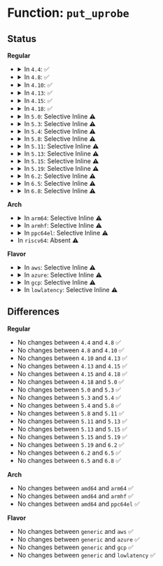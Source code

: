 # Function: <code>put_uprobe</code>

## Status
<b>Regular</b>
<ul>
<li>
<details>
<summary>In <code>4.4</code>: ✅</summary>

```c
void put_uprobe(struct uprobe *uprobe);
```

**Collision:** Unique Static

**Inline:** No

**Transformation:** False

**Instances:**

```
In kernel/events/uprobes.c (ffffffff81186dd0)
Location: kernel/events/uprobes.c:367
Inline: False
Direct callers:
  - kernel/events/uprobes.c:__uprobe_unregister
  - kernel/events/uprobes.c:uprobe_unregister
  - kernel/events/uprobes.c:uprobe_apply
  - kernel/events/uprobes.c:uprobe_mmap
  - kernel/events/uprobes.c:uprobe_free_utask
  - kernel/events/uprobes.c:uprobe_free_utask
  - kernel/events/uprobes.c:uprobe_notify_resume
  - kernel/events/uprobes.c:uprobe_notify_resume
  - kernel/events/uprobes.c:uprobe_notify_resume
  - kernel/events/uprobes.c:uprobe_notify_resume
```
**Symbols:**

```
ffffffff81186dd0-ffffffff81186de7: put_uprobe (STB_LOCAL)
```
</details>
</li>
<li>
<details>
<summary>In <code>4.8</code>: ✅</summary>

```c
void put_uprobe(struct uprobe *uprobe);
```

**Collision:** Unique Static

**Inline:** No

**Transformation:** False

**Instances:**

```
In kernel/events/uprobes.c (ffffffff811992e0)
Location: kernel/events/uprobes.c:369
Inline: False
Direct callers:
  - kernel/events/uprobes.c:uprobe_notify_resume
  - kernel/events/uprobes.c:uprobe_notify_resume
  - kernel/events/uprobes.c:uprobe_notify_resume
  - kernel/events/uprobes.c:uprobe_notify_resume
  - kernel/events/uprobes.c:uprobe_notify_resume
  - kernel/events/uprobes.c:uprobe_free_utask
  - kernel/events/uprobes.c:uprobe_free_utask
  - kernel/events/uprobes.c:uprobe_mmap
  - kernel/events/uprobes.c:uprobe_unregister
  - kernel/events/uprobes.c:uprobe_apply
  - kernel/events/uprobes.c:__uprobe_unregister
```
**Symbols:**

```
ffffffff811992e0-ffffffff811992f7: put_uprobe (STB_LOCAL)
```
</details>
</li>
<li>
<details>
<summary>In <code>4.10</code>: ✅</summary>

```c
void put_uprobe(struct uprobe *uprobe);
```

**Collision:** Unique Static

**Inline:** No

**Transformation:** False

**Instances:**

```
In kernel/events/uprobes.c (ffffffff811a8cd0)
Location: kernel/events/uprobes.c:370
Inline: False
Direct callers:
  - kernel/events/uprobes.c:uprobe_notify_resume
  - kernel/events/uprobes.c:uprobe_notify_resume
  - kernel/events/uprobes.c:uprobe_notify_resume
  - kernel/events/uprobes.c:uprobe_notify_resume
  - kernel/events/uprobes.c:uprobe_notify_resume
  - kernel/events/uprobes.c:uprobe_free_utask
  - kernel/events/uprobes.c:uprobe_free_utask
  - kernel/events/uprobes.c:uprobe_mmap
  - kernel/events/uprobes.c:uprobe_unregister
  - kernel/events/uprobes.c:uprobe_apply
  - kernel/events/uprobes.c:__uprobe_unregister
```
**Symbols:**

```
ffffffff811a8cd0-ffffffff811a8ce7: put_uprobe (STB_LOCAL)
```
</details>
</li>
<li>
<details>
<summary>In <code>4.13</code>: ✅</summary>

```c
void put_uprobe(struct uprobe *uprobe);
```

**Collision:** Unique Static

**Inline:** No

**Transformation:** False

**Instances:**

```
In kernel/events/uprobes.c (ffffffff811b0540)
Location: kernel/events/uprobes.c:378
Inline: False
Direct callers:
  - kernel/events/uprobes.c:uprobe_notify_resume
  - kernel/events/uprobes.c:uprobe_notify_resume
  - kernel/events/uprobes.c:uprobe_notify_resume
  - kernel/events/uprobes.c:uprobe_notify_resume
  - kernel/events/uprobes.c:uprobe_notify_resume
  - kernel/events/uprobes.c:uprobe_free_utask
  - kernel/events/uprobes.c:uprobe_free_utask
  - kernel/events/uprobes.c:uprobe_mmap
  - kernel/events/uprobes.c:uprobe_unregister
  - kernel/events/uprobes.c:uprobe_apply
  - kernel/events/uprobes.c:__uprobe_unregister
```
**Symbols:**

```
ffffffff811b0540-ffffffff811b0558: put_uprobe (STB_LOCAL)
```
</details>
</li>
<li>
<details>
<summary>In <code>4.15</code>: ✅</summary>

```c
void put_uprobe(struct uprobe *uprobe);
```

**Collision:** Unique Static

**Inline:** No

**Transformation:** False

**Instances:**

```
In kernel/events/uprobes.c (ffffffff811c4040)
Location: kernel/events/uprobes.c:378
Inline: False
Direct callers:
  - kernel/events/uprobes.c:uprobe_notify_resume
  - kernel/events/uprobes.c:uprobe_notify_resume
  - kernel/events/uprobes.c:uprobe_notify_resume
  - kernel/events/uprobes.c:uprobe_notify_resume
  - kernel/events/uprobes.c:uprobe_notify_resume
  - kernel/events/uprobes.c:uprobe_free_utask
  - kernel/events/uprobes.c:uprobe_free_utask
  - kernel/events/uprobes.c:uprobe_mmap
  - kernel/events/uprobes.c:uprobe_unregister
  - kernel/events/uprobes.c:uprobe_apply
  - kernel/events/uprobes.c:__uprobe_unregister
```
**Symbols:**

```
ffffffff811c4040-ffffffff811c4058: put_uprobe (STB_LOCAL)
```
</details>
</li>
<li>
<details>
<summary>In <code>4.18</code>: ✅</summary>

```c
void put_uprobe(struct uprobe *uprobe);
```

**Collision:** Unique Static

**Inline:** No

**Transformation:** False

**Instances:**

```
In kernel/events/uprobes.c (ffffffff811e44b0)
Location: kernel/events/uprobes.c:378
Inline: False
Direct callers:
  - kernel/events/uprobes.c:uprobe_notify_resume
  - kernel/events/uprobes.c:uprobe_notify_resume
  - kernel/events/uprobes.c:uprobe_notify_resume
  - kernel/events/uprobes.c:uprobe_notify_resume
  - kernel/events/uprobes.c:uprobe_notify_resume
  - kernel/events/uprobes.c:uprobe_free_utask
  - kernel/events/uprobes.c:uprobe_free_utask
  - kernel/events/uprobes.c:uprobe_mmap
  - kernel/events/uprobes.c:uprobe_unregister
  - kernel/events/uprobes.c:uprobe_apply
  - kernel/events/uprobes.c:__uprobe_unregister
```
**Symbols:**

```
ffffffff811e44b0-ffffffff811e44c8: put_uprobe (STB_LOCAL)
```
</details>
</li>
<li>
<details>
<summary>In <code>5.0</code>: Selective Inline ⚠️</summary>

```c
void put_uprobe(struct uprobe *uprobe);
```

**Collision:** Unique Static

**Inline:** Selective

**Transformation:** False

**Instances:**

```
In kernel/events/uprobes.c (ffffffff811f4c20)
Location: kernel/events/uprobes.c:567
Inline: True
Direct callers:
  - kernel/events/uprobes.c:uprobe_notify_resume
  - kernel/events/uprobes.c:uprobe_notify_resume
  - kernel/events/uprobes.c:uprobe_notify_resume
  - kernel/events/uprobes.c:uprobe_notify_resume
  - kernel/events/uprobes.c:uprobe_notify_resume
  - kernel/events/uprobes.c:uprobe_free_utask
  - kernel/events/uprobes.c:uprobe_free_utask
  - kernel/events/uprobes.c:uprobe_mmap
  - kernel/events/uprobes.c:uprobe_apply
  - kernel/events/uprobes.c:uprobe_unregister
  - kernel/events/uprobes.c:__uprobe_unregister
```
**Symbols:**

```
ffffffff811f4c20-ffffffff811f4c68: put_uprobe (STB_LOCAL)
```
</details>
</li>
<li>
<details>
<summary>In <code>5.3</code>: Selective Inline ⚠️</summary>

```c
void put_uprobe(struct uprobe *uprobe);
```

**Collision:** Unique Static

**Inline:** Selective

**Transformation:** False

**Instances:**

```
In kernel/events/uprobes.c (ffffffff8120c870)
Location: kernel/events/uprobes.c:555
Inline: True
Direct callers:
  - kernel/events/uprobes.c:uprobe_notify_resume
  - kernel/events/uprobes.c:handle_swbp
  - kernel/events/uprobes.c:handle_swbp
  - kernel/events/uprobes.c:handle_swbp
  - kernel/events/uprobes.c:handler_chain
  - kernel/events/uprobes.c:uprobe_free_utask
  - kernel/events/uprobes.c:uprobe_free_utask
  - kernel/events/uprobes.c:uprobe_mmap
  - kernel/events/uprobes.c:uprobe_apply
  - kernel/events/uprobes.c:uprobe_unregister
  - kernel/events/uprobes.c:__uprobe_unregister
```
**Symbols:**

```
ffffffff8120c870-ffffffff8120c8be: put_uprobe (STB_LOCAL)
```
</details>
</li>
<li>
<details>
<summary>In <code>5.4</code>: Selective Inline ⚠️</summary>

```c
void put_uprobe(struct uprobe *uprobe);
```

**Collision:** Unique Static

**Inline:** Selective

**Transformation:** False

**Instances:**

```
In kernel/events/uprobes.c (ffffffff81219b60)
Location: kernel/events/uprobes.c:607
Inline: True
Direct callers:
  - kernel/events/uprobes.c:uprobe_notify_resume
  - kernel/events/uprobes.c:handle_swbp
  - kernel/events/uprobes.c:handle_swbp
  - kernel/events/uprobes.c:handle_swbp
  - kernel/events/uprobes.c:handle_swbp
  - kernel/events/uprobes.c:uprobe_free_utask
  - kernel/events/uprobes.c:uprobe_free_utask
  - kernel/events/uprobes.c:uprobe_mmap
  - kernel/events/uprobes.c:uprobe_apply
  - kernel/events/uprobes.c:uprobe_unregister
  - kernel/events/uprobes.c:__uprobe_unregister
```
**Symbols:**

```
ffffffff81219b60-ffffffff81219bae: put_uprobe (STB_LOCAL)
```
</details>
</li>
<li>
<details>
<summary>In <code>5.8</code>: Selective Inline ⚠️</summary>

```c
void put_uprobe(struct uprobe *uprobe);
```

**Collision:** Unique Static

**Inline:** Selective

**Transformation:** False

**Instances:**

```
In kernel/events/uprobes.c (ffffffff81245c70)
Location: kernel/events/uprobes.c:601
Inline: True
Direct callers:
  - kernel/events/uprobes.c:uprobe_notify_resume
  - kernel/events/uprobes.c:handle_swbp
  - kernel/events/uprobes.c:handle_trampoline
  - kernel/events/uprobes.c:handle_trampoline
  - kernel/events/uprobes.c:prepare_uretprobe
  - kernel/events/uprobes.c:uprobe_free_utask
  - kernel/events/uprobes.c:uprobe_free_utask
  - kernel/events/uprobes.c:uprobe_mmap
  - kernel/events/uprobes.c:uprobe_apply
  - kernel/events/uprobes.c:__uprobe_register
  - kernel/events/uprobes.c:__uprobe_register
  - kernel/events/uprobes.c:__uprobe_register
  - kernel/events/uprobes.c:uprobe_unregister
  - kernel/events/uprobes.c:__uprobe_unregister
  - kernel/events/uprobes.c:alloc_uprobe
```
**Symbols:**

```
ffffffff81245c70-ffffffff81245d06: put_uprobe (STB_LOCAL)
```
</details>
</li>
<li>
<details>
<summary>In <code>5.11</code>: Selective Inline ⚠️</summary>

```c
void put_uprobe(struct uprobe *uprobe);
```

**Collision:** Unique Static

**Inline:** Selective

**Transformation:** False

**Instances:**

```
In kernel/events/uprobes.c (ffffffff81250170)
Location: kernel/events/uprobes.c:601
Inline: True
Direct callers:
  - kernel/events/uprobes.c:uprobe_notify_resume
  - kernel/events/uprobes.c:handle_swbp
  - kernel/events/uprobes.c:handle_trampoline
  - kernel/events/uprobes.c:handle_trampoline
  - kernel/events/uprobes.c:prepare_uretprobe
  - kernel/events/uprobes.c:uprobe_free_utask
  - kernel/events/uprobes.c:uprobe_free_utask
  - kernel/events/uprobes.c:uprobe_mmap
  - kernel/events/uprobes.c:uprobe_apply
  - kernel/events/uprobes.c:__uprobe_register
  - kernel/events/uprobes.c:__uprobe_register
  - kernel/events/uprobes.c:__uprobe_register
  - kernel/events/uprobes.c:uprobe_unregister
  - kernel/events/uprobes.c:__uprobe_unregister
  - kernel/events/uprobes.c:alloc_uprobe
```
**Symbols:**

```
ffffffff81250170-ffffffff81250206: put_uprobe (STB_LOCAL)
```
</details>
</li>
<li>
<details>
<summary>In <code>5.13</code>: Selective Inline ⚠️</summary>

```c
void put_uprobe(struct uprobe *uprobe);
```

**Collision:** Unique Static

**Inline:** Selective

**Transformation:** False

**Instances:**

```
In kernel/events/uprobes.c (ffffffff81254930)
Location: kernel/events/uprobes.c:601
Inline: True
Direct callers:
  - kernel/events/uprobes.c:uprobe_notify_resume
  - kernel/events/uprobes.c:handle_swbp
  - kernel/events/uprobes.c:handle_swbp
  - kernel/events/uprobes.c:handle_swbp
  - kernel/events/uprobes.c:prepare_uretprobe
  - kernel/events/uprobes.c:uprobe_free_utask
  - kernel/events/uprobes.c:uprobe_free_utask
  - kernel/events/uprobes.c:uprobe_mmap
  - kernel/events/uprobes.c:uprobe_apply
  - kernel/events/uprobes.c:__uprobe_register
  - kernel/events/uprobes.c:__uprobe_register
  - kernel/events/uprobes.c:__uprobe_register
  - kernel/events/uprobes.c:uprobe_unregister
  - kernel/events/uprobes.c:__uprobe_unregister
  - kernel/events/uprobes.c:alloc_uprobe
```
**Symbols:**

```
ffffffff81254930-ffffffff812549c6: put_uprobe (STB_LOCAL)
```
</details>
</li>
<li>
<details>
<summary>In <code>5.15</code>: Selective Inline ⚠️</summary>

```c
void put_uprobe(struct uprobe *uprobe);
```

**Collision:** Unique Static

**Inline:** Selective

**Transformation:** False

**Instances:**

```
In kernel/events/uprobes.c (ffffffff812903a0)
Location: kernel/events/uprobes.c:602
Inline: True
Direct callers:
  - kernel/events/uprobes.c:uprobe_notify_resume
  - kernel/events/uprobes.c:uprobe_notify_resume
  - kernel/events/uprobes.c:uprobe_notify_resume
  - kernel/events/uprobes.c:uprobe_notify_resume
  - kernel/events/uprobes.c:prepare_uretprobe
  - kernel/events/uprobes.c:uprobe_free_utask
  - kernel/events/uprobes.c:uprobe_free_utask
  - kernel/events/uprobes.c:uprobe_mmap
  - kernel/events/uprobes.c:uprobe_apply
  - kernel/events/uprobes.c:__uprobe_register
  - kernel/events/uprobes.c:__uprobe_register
  - kernel/events/uprobes.c:__uprobe_register
  - kernel/events/uprobes.c:uprobe_unregister
  - kernel/events/uprobes.c:__uprobe_unregister
  - kernel/events/uprobes.c:alloc_uprobe
```
**Symbols:**

```
ffffffff812903a0-ffffffff8129040b: put_uprobe (STB_LOCAL)
```
</details>
</li>
<li>
<details>
<summary>In <code>5.19</code>: Selective Inline ⚠️</summary>

```c
void put_uprobe(struct uprobe *uprobe);
```

**Collision:** Unique Static

**Inline:** Selective

**Transformation:** False

**Instances:**

```
In kernel/events/uprobes.c (ffffffff812e5530)
Location: kernel/events/uprobes.c:596
Inline: True
Direct callers:
  - kernel/events/uprobes.c:uprobe_notify_resume
  - kernel/events/uprobes.c:uprobe_notify_resume
  - kernel/events/uprobes.c:uprobe_notify_resume
  - kernel/events/uprobes.c:uprobe_notify_resume
  - kernel/events/uprobes.c:prepare_uretprobe
  - kernel/events/uprobes.c:uprobe_free_utask
  - kernel/events/uprobes.c:uprobe_free_utask
  - kernel/events/uprobes.c:uprobe_mmap
  - kernel/events/uprobes.c:uprobe_apply
  - kernel/events/uprobes.c:__uprobe_register
  - kernel/events/uprobes.c:__uprobe_register
  - kernel/events/uprobes.c:__uprobe_register
  - kernel/events/uprobes.c:uprobe_unregister
  - kernel/events/uprobes.c:__uprobe_unregister
  - kernel/events/uprobes.c:alloc_uprobe
```
**Symbols:**

```
ffffffff812e5530-ffffffff812e55b8: put_uprobe (STB_LOCAL)
```
</details>
</li>
<li>
<details>
<summary>In <code>6.2</code>: Selective Inline ⚠️</summary>

```c
void put_uprobe(struct uprobe *uprobe);
```

**Collision:** Unique Static

**Inline:** Selective

**Transformation:** False

**Instances:**

```
In kernel/events/uprobes.c (ffffffff8134ef10)
Location: kernel/events/uprobes.c:599
Inline: True
Direct callers:
  - kernel/events/uprobes.c:uprobe_notify_resume
  - kernel/events/uprobes.c:uprobe_notify_resume
  - kernel/events/uprobes.c:uprobe_notify_resume
  - kernel/events/uprobes.c:uprobe_notify_resume
  - kernel/events/uprobes.c:prepare_uretprobe
  - kernel/events/uprobes.c:uprobe_free_utask
  - kernel/events/uprobes.c:uprobe_free_utask
  - kernel/events/uprobes.c:uprobe_mmap
  - kernel/events/uprobes.c:uprobe_apply
  - kernel/events/uprobes.c:__uprobe_register
  - kernel/events/uprobes.c:__uprobe_register
  - kernel/events/uprobes.c:__uprobe_register
  - kernel/events/uprobes.c:uprobe_unregister
  - kernel/events/uprobes.c:__uprobe_unregister
  - kernel/events/uprobes.c:alloc_uprobe
```
**Symbols:**

```
ffffffff8134ef10-ffffffff8134ef98: put_uprobe (STB_LOCAL)
```
</details>
</li>
<li>
<details>
<summary>In <code>6.5</code>: Selective Inline ⚠️</summary>

```c
void put_uprobe(struct uprobe *uprobe);
```

**Collision:** Unique Static

**Inline:** Selective

**Transformation:** False

**Instances:**

```
In kernel/events/uprobes.c (ffffffff813800d0)
Location: kernel/events/uprobes.c:596
Inline: True
Direct callers:
  - kernel/events/uprobes.c:uprobe_notify_resume
  - kernel/events/uprobes.c:uprobe_notify_resume
  - kernel/events/uprobes.c:uprobe_notify_resume
  - kernel/events/uprobes.c:uprobe_notify_resume
  - kernel/events/uprobes.c:prepare_uretprobe
  - kernel/events/uprobes.c:uprobe_free_utask
  - kernel/events/uprobes.c:uprobe_free_utask
  - kernel/events/uprobes.c:uprobe_mmap
  - kernel/events/uprobes.c:uprobe_apply
  - kernel/events/uprobes.c:__uprobe_register
  - kernel/events/uprobes.c:__uprobe_register
  - kernel/events/uprobes.c:__uprobe_register
  - kernel/events/uprobes.c:uprobe_unregister
  - kernel/events/uprobes.c:__uprobe_unregister
  - kernel/events/uprobes.c:alloc_uprobe
```
**Symbols:**

```
ffffffff813800d0-ffffffff8138015d: put_uprobe (STB_LOCAL)
```
</details>
</li>
<li>
<details>
<summary>In <code>6.8</code>: Selective Inline ⚠️</summary>

```c
void put_uprobe(struct uprobe *uprobe);
```

**Collision:** Unique Static

**Inline:** Selective

**Transformation:** False

**Instances:**

```
In kernel/events/uprobes.c (ffffffff813a9480)
Location: kernel/events/uprobes.c:596
Inline: True
Direct callers:
  - kernel/events/uprobes.c:uprobe_notify_resume
  - kernel/events/uprobes.c:uprobe_notify_resume
  - kernel/events/uprobes.c:uprobe_notify_resume
  - kernel/events/uprobes.c:uprobe_notify_resume
  - kernel/events/uprobes.c:prepare_uretprobe
  - kernel/events/uprobes.c:uprobe_free_utask
  - kernel/events/uprobes.c:uprobe_free_utask
  - kernel/events/uprobes.c:uprobe_mmap
  - kernel/events/uprobes.c:uprobe_apply
  - kernel/events/uprobes.c:__uprobe_register
  - kernel/events/uprobes.c:__uprobe_register
  - kernel/events/uprobes.c:__uprobe_register
  - kernel/events/uprobes.c:uprobe_unregister
  - kernel/events/uprobes.c:__uprobe_unregister
  - kernel/events/uprobes.c:alloc_uprobe
```
**Symbols:**

```
ffffffff813a9480-ffffffff813a950d: put_uprobe (STB_LOCAL)
```
</details>
</li>
</ul>
<b>Arch</b>
<ul>
<li>
<details>
<summary>In <code>arm64</code>: Selective Inline ⚠️</summary>

```c
void put_uprobe(struct uprobe *uprobe);
```

**Collision:** Unique Static

**Inline:** Selective

**Transformation:** False

**Instances:**

```
In kernel/events/uprobes.c (ffff8000102a4de8)
Location: kernel/events/uprobes.c:607
Inline: True
Direct callers:
  - kernel/events/uprobes.c:uprobe_notify_resume
  - kernel/events/uprobes.c:uprobe_notify_resume
  - kernel/events/uprobes.c:uprobe_notify_resume
  - kernel/events/uprobes.c:uprobe_notify_resume
  - kernel/events/uprobes.c:handler_chain
  - kernel/events/uprobes.c:uprobe_free_utask
  - kernel/events/uprobes.c:uprobe_free_utask
  - kernel/events/uprobes.c:uprobe_mmap
  - kernel/events/uprobes.c:uprobe_mmap
  - kernel/events/uprobes.c:uprobe_apply
  - kernel/events/uprobes.c:uprobe_unregister
  - kernel/events/uprobes.c:__uprobe_unregister
```
**Symbols:**

```
ffff8000102a4de8-ffff8000102a4e58: put_uprobe (STB_LOCAL)
```
</details>
</li>
<li>
<details>
<summary>In <code>armhf</code>: Selective Inline ⚠️</summary>

```c
void put_uprobe(struct uprobe *uprobe);
```

**Collision:** Unique Static

**Inline:** Selective

**Transformation:** False

**Instances:**

```
In kernel/events/uprobes.c (c04d443c)
Location: kernel/events/uprobes.c:607
Inline: True
Direct callers:
  - kernel/events/uprobes.c:uprobe_notify_resume
  - kernel/events/uprobes.c:handle_swbp
  - kernel/events/uprobes.c:handle_swbp
  - kernel/events/uprobes.c:handle_swbp
  - kernel/events/uprobes.c:handle_swbp
  - kernel/events/uprobes.c:uprobe_free_utask
  - kernel/events/uprobes.c:uprobe_free_utask
  - kernel/events/uprobes.c:uprobe_mmap
  - kernel/events/uprobes.c:uprobe_apply
  - kernel/events/uprobes.c:uprobe_unregister
  - kernel/events/uprobes.c:__uprobe_unregister
```
**Symbols:**

```
c04d443c-c04d4498: put_uprobe (STB_LOCAL)
```
</details>
</li>
<li>
<details>
<summary>In <code>ppc64el</code>: Selective Inline ⚠️</summary>

```c
void put_uprobe(struct uprobe *uprobe);
```

**Collision:** Unique Static

**Inline:** Selective

**Transformation:** False

**Instances:**

```
In kernel/events/uprobes.c (c0000000003578f0)
Location: kernel/events/uprobes.c:607
Inline: True
Direct callers:
  - kernel/events/uprobes.c:uprobe_notify_resume
  - kernel/events/uprobes.c:handle_swbp
  - kernel/events/uprobes.c:handle_swbp
  - kernel/events/uprobes.c:handle_swbp
  - kernel/events/uprobes.c:handle_swbp
  - kernel/events/uprobes.c:uprobe_free_utask
  - kernel/events/uprobes.c:uprobe_free_utask
  - kernel/events/uprobes.c:uprobe_mmap
  - kernel/events/uprobes.c:uprobe_mmap
  - kernel/events/uprobes.c:uprobe_apply
  - kernel/events/uprobes.c:uprobe_unregister
  - kernel/events/uprobes.c:__uprobe_unregister
```
**Symbols:**

```
c0000000003578f0-c000000000357990: put_uprobe (STB_LOCAL)
```
</details>
</li>
<li>
In <code>riscv64</code>: Absent ⚠️
</li>
</ul>
<b>Flavor</b>
<ul>
<li>
<details>
<summary>In <code>aws</code>: Selective Inline ⚠️</summary>

```c
void put_uprobe(struct uprobe *uprobe);
```

**Collision:** Unique Static

**Inline:** Selective

**Transformation:** False

**Instances:**

```
In kernel/events/uprobes.c (ffffffff812121b0)
Location: kernel/events/uprobes.c:607
Inline: True
Direct callers:
  - kernel/events/uprobes.c:uprobe_notify_resume
  - kernel/events/uprobes.c:handle_swbp
  - kernel/events/uprobes.c:handle_swbp
  - kernel/events/uprobes.c:handle_swbp
  - kernel/events/uprobes.c:handle_swbp
  - kernel/events/uprobes.c:uprobe_free_utask
  - kernel/events/uprobes.c:uprobe_free_utask
  - kernel/events/uprobes.c:uprobe_mmap
  - kernel/events/uprobes.c:uprobe_apply
  - kernel/events/uprobes.c:uprobe_unregister
  - kernel/events/uprobes.c:__uprobe_unregister
```
**Symbols:**

```
ffffffff812121b0-ffffffff812121fe: put_uprobe (STB_LOCAL)
```
</details>
</li>
<li>
<details>
<summary>In <code>azure</code>: Selective Inline ⚠️</summary>

```c
void put_uprobe(struct uprobe *uprobe);
```

**Collision:** Unique Static

**Inline:** Selective

**Transformation:** False

**Instances:**

```
In kernel/events/uprobes.c (ffffffff81204f40)
Location: kernel/events/uprobes.c:607
Inline: True
Direct callers:
  - kernel/events/uprobes.c:uprobe_notify_resume
  - kernel/events/uprobes.c:handle_swbp
  - kernel/events/uprobes.c:handle_swbp
  - kernel/events/uprobes.c:handle_swbp
  - kernel/events/uprobes.c:handle_swbp
  - kernel/events/uprobes.c:uprobe_free_utask
  - kernel/events/uprobes.c:uprobe_free_utask
  - kernel/events/uprobes.c:uprobe_mmap
  - kernel/events/uprobes.c:uprobe_apply
  - kernel/events/uprobes.c:uprobe_unregister
  - kernel/events/uprobes.c:__uprobe_unregister
```
**Symbols:**

```
ffffffff81204f40-ffffffff81204f8e: put_uprobe (STB_LOCAL)
```
</details>
</li>
<li>
<details>
<summary>In <code>gcp</code>: Selective Inline ⚠️</summary>

```c
void put_uprobe(struct uprobe *uprobe);
```

**Collision:** Unique Static

**Inline:** Selective

**Transformation:** False

**Instances:**

```
In kernel/events/uprobes.c (ffffffff8120ff50)
Location: kernel/events/uprobes.c:607
Inline: True
Direct callers:
  - kernel/events/uprobes.c:uprobe_notify_resume
  - kernel/events/uprobes.c:handle_swbp
  - kernel/events/uprobes.c:handle_swbp
  - kernel/events/uprobes.c:handle_swbp
  - kernel/events/uprobes.c:handle_swbp
  - kernel/events/uprobes.c:uprobe_free_utask
  - kernel/events/uprobes.c:uprobe_free_utask
  - kernel/events/uprobes.c:uprobe_mmap
  - kernel/events/uprobes.c:uprobe_apply
  - kernel/events/uprobes.c:uprobe_unregister
  - kernel/events/uprobes.c:__uprobe_unregister
```
**Symbols:**

```
ffffffff8120ff50-ffffffff8120ff9e: put_uprobe (STB_LOCAL)
```
</details>
</li>
<li>
<details>
<summary>In <code>lowlatency</code>: Selective Inline ⚠️</summary>

```c
void put_uprobe(struct uprobe *uprobe);
```

**Collision:** Unique Static

**Inline:** Selective

**Transformation:** False

**Instances:**

```
In kernel/events/uprobes.c (ffffffff8121ef20)
Location: kernel/events/uprobes.c:607
Inline: True
Direct callers:
  - kernel/events/uprobes.c:uprobe_notify_resume
  - kernel/events/uprobes.c:uprobe_notify_resume
  - kernel/events/uprobes.c:handle_swbp
  - kernel/events/uprobes.c:handle_swbp
  - kernel/events/uprobes.c:handle_swbp
  - kernel/events/uprobes.c:handle_swbp
  - kernel/events/uprobes.c:uprobe_free_utask
  - kernel/events/uprobes.c:uprobe_free_utask
  - kernel/events/uprobes.c:uprobe_mmap
  - kernel/events/uprobes.c:uprobe_apply
  - kernel/events/uprobes.c:uprobe_unregister
  - kernel/events/uprobes.c:__uprobe_unregister
```
**Symbols:**

```
ffffffff8121ef20-ffffffff8121ef6e: put_uprobe (STB_LOCAL)
```
</details>
</li>
</ul>

## Differences
<b>Regular</b>
<ul>
<li>
No changes between <code>4.4</code> and <code>4.8</code> ✅
</li>
<li>
No changes between <code>4.8</code> and <code>4.10</code> ✅
</li>
<li>
No changes between <code>4.10</code> and <code>4.13</code> ✅
</li>
<li>
No changes between <code>4.13</code> and <code>4.15</code> ✅
</li>
<li>
No changes between <code>4.15</code> and <code>4.18</code> ✅
</li>
<li>
No changes between <code>4.18</code> and <code>5.0</code> ✅
</li>
<li>
No changes between <code>5.0</code> and <code>5.3</code> ✅
</li>
<li>
No changes between <code>5.3</code> and <code>5.4</code> ✅
</li>
<li>
No changes between <code>5.4</code> and <code>5.8</code> ✅
</li>
<li>
No changes between <code>5.8</code> and <code>5.11</code> ✅
</li>
<li>
No changes between <code>5.11</code> and <code>5.13</code> ✅
</li>
<li>
No changes between <code>5.13</code> and <code>5.15</code> ✅
</li>
<li>
No changes between <code>5.15</code> and <code>5.19</code> ✅
</li>
<li>
No changes between <code>5.19</code> and <code>6.2</code> ✅
</li>
<li>
No changes between <code>6.2</code> and <code>6.5</code> ✅
</li>
<li>
No changes between <code>6.5</code> and <code>6.8</code> ✅
</li>
</ul>
<b>Arch</b>
<ul>
<li>
No changes between <code>amd64</code> and <code>arm64</code> ✅
</li>
<li>
No changes between <code>amd64</code> and <code>armhf</code> ✅
</li>
<li>
No changes between <code>amd64</code> and <code>ppc64el</code> ✅
</li>
</ul>
<b>Flavor</b>
<ul>
<li>
No changes between <code>generic</code> and <code>aws</code> ✅
</li>
<li>
No changes between <code>generic</code> and <code>azure</code> ✅
</li>
<li>
No changes between <code>generic</code> and <code>gcp</code> ✅
</li>
<li>
No changes between <code>generic</code> and <code>lowlatency</code> ✅
</li>
</ul>
